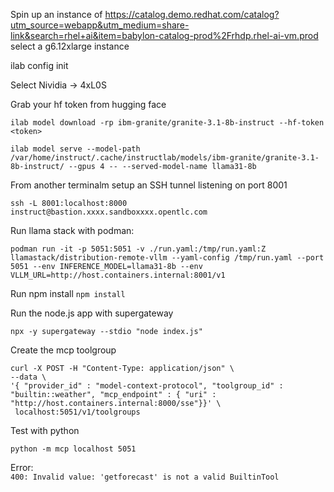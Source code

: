 Spin up an instance of https://catalog.demo.redhat.com/catalog?utm_source=webapp&utm_medium=share-link&search=rhel+ai&item=babylon-catalog-prod%2Frhdp.rhel-ai-vm.prod  select a g6.12xlarge instance

ilab config init

Select Nividia -> 4xL0S

Grab your hf token from hugging face

`ilab model download -rp ibm-granite/granite-3.1-8b-instruct --hf-token <token>`

`ilab model serve --model-path  /var/home/instruct/.cache/instructlab/models/ibm-granite/granite-3.1-8b-instruct/ --gpus 4 -- --served-model-name llama31-8b`

From another terminalm setup an SSH tunnel listening on port 8001

`ssh -L 8001:localhost:8000 instruct@bastion.xxxx.sandboxxxx.opentlc.com`

Run llama stack with podman:

`podman run -it -p 5051:5051 -v ./run.yaml:/tmp/run.yaml:Z llamastack/distribution-remote-vllm --yaml-config /tmp/run.yaml --port 5051 --env INFERENCE_MODEL=llama31-8b --env VLLM_URL=http://host.containers.internal:8001/v1`

Run npm install
`npm install`

Run the node.js app with supergateway

`npx -y supergateway --stdio "node index.js"`

Create the mcp toolgroup 

```
curl -X POST -H "Content-Type: application/json" \
--data \
'{ "provider_id" : "model-context-protocol", "toolgroup_id" : "builtin::weather", "mcp_endpoint" : { "uri" : "http://host.containers.internal:8000/sse"}}' \
 localhost:5051/v1/toolgroups 
 ```

Test with python


`python -m mcp localhost 5051`

Error:  
`400: Invalid value: 'getforecast' is not a valid BuiltinTool`

